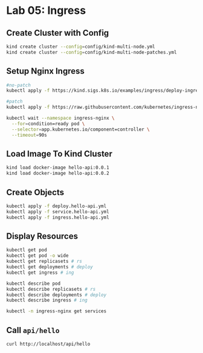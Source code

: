 # Lab 05: Ingress

## Create Cluster with Config

```sh
kind create cluster --config=config/kind-multi-node.yml
kind create cluster --config=config/kind-multi-node-patches.yml
```

## Setup Nginx Ingress

```sh
#no-patch
kubectl apply -f https://kind.sigs.k8s.io/examples/ingress/deploy-ingress-nginx.yaml

#patch
kubectl apply -f https://raw.githubusercontent.com/kubernetes/ingress-nginx/main/deploy/static/provider/kind/deploy.yaml

kubectl wait --namespace ingress-nginx \
  --for=condition=ready pod \
  --selector=app.kubernetes.io/component=controller \
  --timeout=90s
```

## Load Image To Kind Cluster

```sh
kind load docker-image hello-api:0.0.1
kind load docker-image hello-api:0.0.2
```

## Create Objects

```sh
kubectl apply -f deploy.hello-api.yml 
kubectl apply -f service.hello-api.yml 
kubectl apply -f ingress.hello-api.yml
```

## Display Resources

```sh
kubectl get pod
kubectl get pod -o wide
kubectl get replicasets # rs
kubectl get deployments # deploy
kubectl get ingress # ing
```

```sh
kubectl describe pod
kubectl describe replicasets # rs
kubectl describe deployments # deploy
kubectl describe ingress # ing
```

```sh
kubectl -n ingress-nginx get services
```

## Call `api/hello`

```sh
curl http://localhost/api/hello
```
